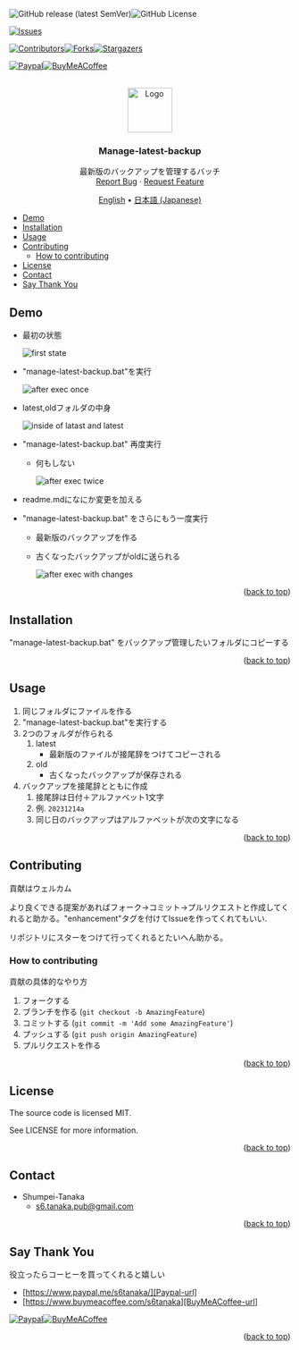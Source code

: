 <a name="readme-top"></a>

<!-- PROJECT SHIELDS -->
![GitHub release (latest SemVer)][release-shield]![GitHub License][license-shield]

[![Issues][issues-shield]][issues-url]

[![Contributors][contributors-shield]][contributors-url][![Forks][forks-shield]][forks-url][![Stargazers][stars-shield]][stars-url]

[![Paypal][Paypal-shield]][Paypal-url][![BuyMeACoffee][BuyMeACoffee-sheild]][BuyMeACoffee-url]

<!-- PROJECT LOGO -->
<br />
<div align="center">
  <a href="https://github.com/Shumpei-Tanaka/manage-latest-backup-batch">
    <img src="/docs/assets/logo.png" alt="Logo" width="80" height="80">
  </a>

  <h3 align="center">Manage-latest-backup</h3>

  <p align="center">
    最新版のバックアップを管理するバッチ
    <br />
    <a href="https://github.com/Shumpei-Tanaka/manage-latest-backup-batch/issues">Report Bug</a>
    ·
    <a href="https://github.com/Shumpei-Tanaka/manage-latest-backup-batch/issues">Request Feature</a>
  </p>
  <p align="center">
    <a href="/README.md">English</a> •
    <a href="/docs/README-ja.md">日本語 (Japanese)</a>
  </p>
</div>

<!-- TABLE OF CONTENTS -->
- [Demo](#demo)
- [Installation](#installation)
- [Usage](#usage)
- [Contributing](#contributing)
  - [How to contributing](#how-to-contributing)
- [License](#license)
- [Contact](#contact)
- [Say Thank You](#say-thank-you)

## Demo

- 最初の状態
    
    ![first state](/docs/assets/0000-first-state.png)

- "manage-latest-backup.bat"を実行
    
    ![after exec once](/docs/assets/0001-exec-fisrt.png)

 - latest,oldフォルダの中身
    
    ![inside of latast and latest](/docs/assets/0002-result1.png)

- "manage-latest-backup.bat" 再度実行
  - 何もしない
    
    ![after exec twice](/docs/assets/0002-result1.png)

- readme.mdになにか変更を加える

- "manage-latest-backup.bat" をさらにもう一度実行
  - 最新版のバックアップを作る
  - 古くなったバックアップがoldに送られる
    
    ![after exec with changes](/docs/assets/0004-result3.png)

<p align="right">(<a href="#readme-top">back to top</a>)</p>

## Installation

"manage-latest-backup.bat" をバックアップ管理したいフォルダにコピーする

<p align="right">(<a href="#readme-top">back to top</a>)</p>

## Usage

1. 同じフォルダにファイルを作る
2. "manage-latest-backup.bat"を実行する
3. 2つのフォルダが作られる
   1. latest
      - 最新版のファイルが接尾辞をつけてコピーされる
   2. old
      - 古くなったバックアップが保存される
4. バックアップを接尾辞とともに作成
   1. 接尾辞は日付＋アルファベット1文字
   2. 例. `20231214a`
   3. 同じ日のバックアップはアルファベットが次の文字になる

<p align="right">(<a href="#readme-top">back to top</a>)</p>

<!-- CONTRIBUTING -->
## Contributing

貢献はウェルカム

より良くできる提案があればフォーク→コミット→プルリクエストと作成してくれると助かる。"enhancement"タグを付けてIssueを作ってくれてもいい.

リポジトリにスターをつけて行ってくれるとたいへん助かる。

### How to contributing

貢献の具体的なやり方

1. フォークする
2. ブランチを作る (`git checkout -b AmazingFeature`)
3. コミットする (`git commit -m 'Add some AmazingFeature'`)
4. プッシュする (`git push origin AmazingFeature`)
5. プルリクエストを作る

<p align="right">(<a href="#readme-top">back to top</a>)</p>

## License

The source code is licensed MIT.

See LICENSE for more information.

<p align="right">(<a href="#readme-top">back to top</a>)</p>

<!-- CONTACT -->
## Contact

- Shumpei-Tanaka
  - s6.tanaka.pub@gmail.com

<p align="right">(<a href="#readme-top">back to top</a>)</p>

## Say Thank You

役立ったらコーヒーを買ってくれると嬉しい

- [https://www.paypal.me/s6tanaka/][Paypal-url]
- [https://www.buymeacoffee.com/s6tanaka][BuyMeACoffee-url]

[![Paypal][Paypal-shield]][Paypal-url][![BuyMeACoffee][BuyMeACoffee-sheild]][BuyMeACoffee-url]

<p align="right">(<a href="#readme-top">back to top</a>)</p>

<!-- MARKDOWN LINKS & IMAGES -->
[release-shield]:https://img.shields.io/github/v/release/Shumpei-Tanaka/manage-latest-backup-batch?style=flat-squere&sort=semver
[license-shield]:https://img.shields.io/github/license/Shumpei-Tanaka/Manage-latest-backup-batch?flat-squere

[issues-shield]: https://img.shields.io/github/issues/Shumpei-Tanaka/manage-latest-backup-batch.svg?style=flat-squere
[issues-url]: https://github.com/Shumpei-Tanaka/manage-latest-backup-batch/issues

[contributors-shield]: https://img.shields.io/github/contributors/Shumpei-Tanaka/manage-latest-backup-batch.svg?style=flat-squere
[contributors-url]: https://github.com/Shumpei-Tanaka/manage-latest-backup-batch/graphs/contributors
[forks-shield]: https://img.shields.io/github/forks/Shumpei-Tanaka/Manage-latest-backup-batch.svg?style=flat-squere
[forks-url]: https://github.com/Shumpei-Tanaka/manage-latest-backup-batch/network/members
[stars-shield]: https://img.shields.io/github/stars/Shumpei-Tanaka/Manage-latest-backup-batch.svg?style=flat-squere
[stars-url]: https://github.com/Shumpei-Tanaka/manage-latest-backup-batch/stargazers


[Paypal-shield]:https://img.shields.io/badge/paypal.me-s6tanaka-white?style=flat-squere&logo=paypal
[Paypal-url]:https://paypal.me/s6tanaka
[BuyMeACoffee-sheild]:https://img.shields.io/badge/buy_me_a_coffee-s6tanaka-white?style=flat-squere&logo=buymeacoffee&logocolor=#FFDD00
[BuyMeACoffee-url]:https://www.buymeacoffee.com/s6tanaka
